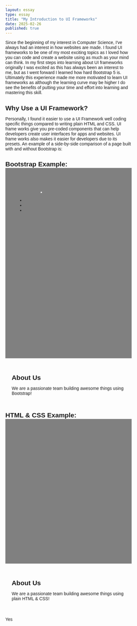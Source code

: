 ```yaml
---
layout: essay
type: essay
title: "My Introduction to UI Frameworks"
date: 2025-02-26
published: true
---
```


Since the beginning of my interest in Computer Science, I've always had an interest in how websites are made. I found UI frameworks to be one of my most exciting topics as I loved how you can code and create a website using as much as your mind can think. In my first steps into learning about UI frameworks originally I was excited as this has always been an interest to me, but as I went forward I learned how hard Bootstrap 5 is. Ultimately this experience made me more motivated to learn UI frameworks as although the learning curve may be higher I do see the benefits of putting your time and effort into learning and mastering this skill.  

## Why Use a UI Framework?

Personally, I found it easier to use a UI Framework well coding specific things compared to writing plain HTML and CSS. UI frame works give you pre-coded components that can help developers create user interfaces for apps and websites. UI frame works also makes it easier for developers due to its presets. An example of a side-by-side comparison of a page built with and without Bootstrap is:

## Bootstrap Example:

<head>
    <meta charset="UTF-8">
    <meta name="viewport" content="width=device-width, initial-scale=1.0">
    <title>Bootstrap Page</title>
    <link href="https://cdn.jsdelivr.net/npm/bootstrap@5.3.0/dist/css/bootstrap.min.css" rel="stylesheet">
    <style>
        .hero {
            height: 400px;
            background-color: grey;
            color: grey;
            display: flex;
            align-items: center;
            justify-content: center;
            text-align: center;
        }
    </style>
</head>
<body>

<!-- Navbar -->
<nav class="navbar navbar-expand-lg navbar-dark bg-dark">
    <div class="container">
        <a class="navbar-brand" href="#">My Site</a>
        <button class="navbar-toggler" type="button" data-bs-toggle="collapse" data-bs-target="#navbarNav"
            aria-controls="navbarNav" aria-expanded="false" aria-label="Toggle navigation">
            <span class="navbar-toggler-icon"></span>
        </button>
        <div class="collapse navbar-collapse" id="navbarNav">
            <ul class="navbar-nav ms-auto">
                <li class="nav-item"><a class="nav-link" href="#">Home</a></li>
                <li class="nav-item"><a class="nav-link" href="#">About</a></li>
                <li class="nav-item"><a class="nav-link" href="#">Contact</a></li>
            </ul>
        </div>
    </div>
</nav>

<!-- Hero Section -->
<div class="hero">
    <h1>Welcome to My Site</h1>
</div>

<!-- Content Section -->
<div class="container my-5">
    <h2>About Us</h2>
    <p>We are a passionate team building awesome things using Bootstrap!</p>
</div>

<script src="https://cdn.jsdelivr.net/npm/bootstrap@5.3.0/dist/js/bootstrap.bundle.min.js"></script>
</body>

## HTML & CSS Example:

<head>
    <meta charset="UTF-8">
    <meta name="viewport" content="width=device-width, initial-scale=1.0">
    <title>Plain CSS Page</title>
    <style>
        * {
            margin: 0;
            padding: 0;
            box-sizing: border-box;
        }
        body {
            font-family: Arial, sans-serif;
        }
        .navbar {
            display: flex;
            justify-content: space-between;
            align-items: center;
            background-color: #808080;
            padding: 15px 20px;
        }
        .navbar a {
            color: grey;
            text-decoration: none;
            padding: 8px 12px;
        }
        .navbar .nav-links {
            display: flex;
            gap: 15px;
        }
        .navbar a:hover {
            background-color: #808080;
        }
        .hero {
            height: 400px;
            background-color: #808080;
            display: flex;
            align-items: center;
            justify-content: center;
            text-align: center;
            color: grey;
        }
        .container {
            width: 90%;
            max-width: 1200px;
            margin: 50px auto;
        }
    </style>
</head>
<body>

<!-- Navbar -->
<nav class="navbar">
    <a href="#">My Site</a>
    <div class="nav-links">
        <a href="#">Home</a>
        <a href="#">About</a>
        <a href="#">Contact</a>
    </div>
</nav>

<!-- Hero Section -->
<div class="hero">
    <h1>Welcome to My Site</h1>
</div>

<!-- Content Section -->
<div class="container">
    <h2>About Us</h2>
    <p>We are a passionate team building awesome things using plain HTML & CSS!</p>
</div>

</body>


Yes
